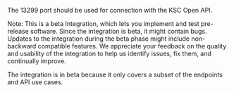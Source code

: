 The 13299 port should be used for connection with the KSC Open API.

Note: This is a beta Integration, which lets you implement and test pre-release software. Since the integration is beta, it might contain bugs. Updates to the integration during the beta phase might include non-backward compatible features. We appreciate your feedback on the quality and usability of the integration to help us identify issues, fix them, and continually improve.

The integration is in beta because it only covers a subset of the endpoints and API use cases.